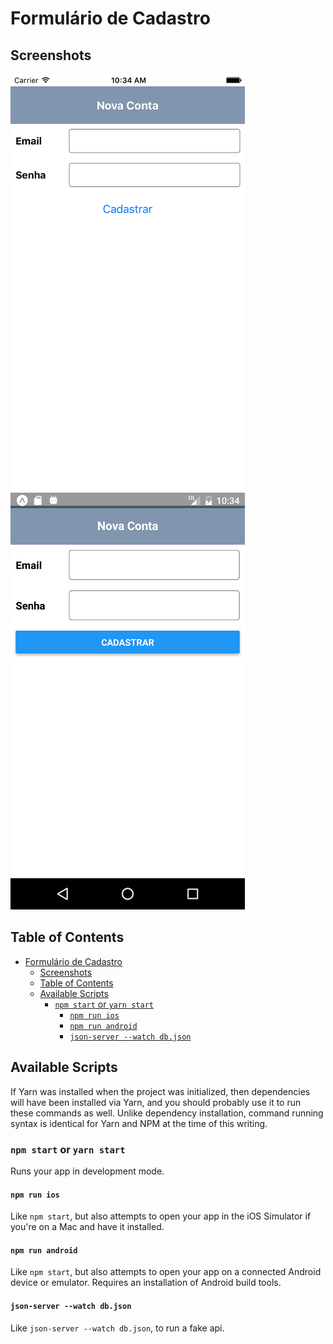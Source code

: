 # Formulário de Cadastro

## Screenshots

![Formulário de Cadastro App](./screenshot01.png)
![Formulário de Cadastro App](./screenshot02.png)

## Table of Contents

- [Formulário de Cadastro](#formul%C3%A1rio-de-cadastro)
  - [Screenshots](#screenshots)
  - [Table of Contents](#table-of-contents)
  - [Available Scripts](#available-scripts)
    - [`npm start` or `yarn start`](#npm-start-or-yarn-start)
      - [`npm run ios`](#npm-run-ios)
      - [`npm run android`](#npm-run-android)
      - [`json-server --watch db.json`](#json-server---watch-dbjson)


## Available Scripts

If Yarn was installed when the project was initialized, then dependencies will have been installed via Yarn, and you should probably use it to run these commands as well. Unlike dependency installation, command running syntax is identical for Yarn and NPM at the time of this writing.

### `npm start` or `yarn start`

Runs your app in development mode.


#### `npm run ios`

Like `npm start`, but also attempts to open your app in the iOS Simulator if you're on a Mac and have it installed.

#### `npm run android`

Like `npm start`, but also attempts to open your app on a connected Android device or emulator. Requires an installation of Android build tools.

#### `json-server --watch db.json`
Like `json-server --watch db.json`, to run a fake api. 
